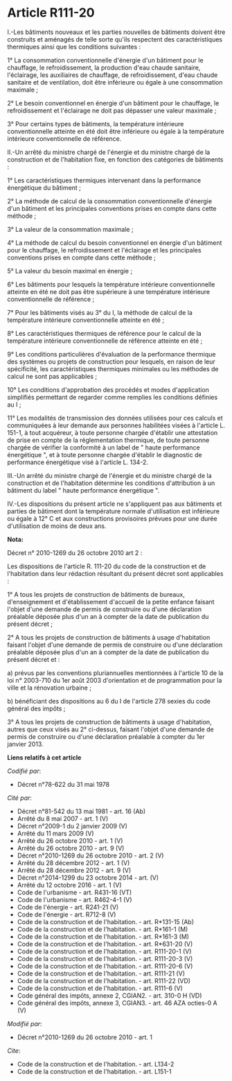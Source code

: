 # Article R111-20

I.-Les bâtiments nouveaux et les parties nouvelles de bâtiments doivent être construits et aménagés de telle sorte qu'ils
respectent des caractéristiques thermiques ainsi que les conditions suivantes : 

1° La consommation conventionnelle d'énergie d'un bâtiment pour le chauffage, le refroidissement, la production d'eau chaude
sanitaire, l'éclairage, les auxiliaires de chauffage, de refroidissement, d'eau chaude sanitaire et de ventilation, doit être
inférieure ou égale à une consommation maximale ; 

2° Le besoin conventionnel en énergie d'un bâtiment pour le chauffage, le refroidissement et l'éclairage ne doit pas dépasser
une valeur maximale ; 

3° Pour certains types de bâtiments, la température intérieure conventionnelle atteinte en été doit être inférieure ou égale
à la température intérieure conventionnelle de référence. 

II.-Un arrêté du ministre chargé de l'énergie et du ministre chargé de la construction et de l'habitation fixe, en fonction
des catégories de bâtiments : 

1° Les caractéristiques thermiques intervenant dans la performance énergétique du bâtiment ; 

2° La méthode de calcul de la consommation conventionnelle d'énergie d'un bâtiment et les principales conventions prises en
compte dans cette méthode ; 

3° La valeur de la consommation maximale ; 

4° La méthode de calcul du besoin conventionnel en énergie d'un bâtiment pour le chauffage, le refroidissement et l'éclairage
et les principales conventions prises en compte dans cette méthode ; 

5° La valeur du besoin maximal en énergie ; 

6° Les bâtiments pour lesquels la température intérieure conventionnelle atteinte en été ne doit pas être supérieure à une
température intérieure conventionnelle de référence ; 

7° Pour les bâtiments visés au 3° du I, la méthode de calcul de la température intérieure conventionnelle atteinte en été ; 

8° Les caractéristiques thermiques de référence pour le calcul de la température intérieure conventionnelle de référence
atteinte en été ; 

9° Les conditions particulières d'évaluation de la performance thermique des systèmes ou projets de construction pour
lesquels, en raison de leur spécificité, les caractéristiques thermiques minimales ou les méthodes de calcul ne sont pas
applicables ; 

10° Les conditions d'approbation des procédés et modes d'application simplifiés permettant de regarder comme remplies les
conditions définies au I ; 

11° Les modalités de transmission des données utilisées pour ces calculs et communiquées à leur demande aux personnes
habilitées visées à l'article L. 151-1, à tout acquéreur, à toute personne chargée d'établir une attestation de prise en
compte de la réglementation thermique, de toute personne chargée de vérifier la conformité à un label de " haute performance
énergétique ", et à toute personne chargée d'établir le diagnostic de performance énergétique visé à l'article L. 134-2. 

III.-Un arrêté du ministre chargé de l'énergie et du ministre chargé de la construction et de l'habitation détermine les
conditions d'attribution à un bâtiment du label " haute performance énergétique ". 

IV.-Les dispositions du présent article ne s'appliquent pas aux bâtiments et parties de bâtiment dont la température normale
d'utilisation est inférieure ou égale à 12° C et aux constructions provisoires prévues pour une durée d'utilisation de moins
de deux ans.

**Nota:**

Décret n° 2010-1269 du 26 octobre 2010 art 2 : 

Les dispositions de l'article R. 111-20 du code de la construction et de l'habitation dans leur rédaction résultant du
présent décret sont applicables :

1° A tous les projets de construction de bâtiments de bureaux, d'enseignement et d'établissement d'accueil de la petite
enfance faisant l'objet d'une demande de permis de construire ou d'une déclaration préalable déposée plus d'un an à compter
de la date de publication du présent décret ;

2° A tous les projets de construction de bâtiments à usage d'habitation faisant l'objet d'une demande de permis de construire
ou d'une déclaration préalable déposée plus d'un an à compter de la date de publication du présent décret et :

a) prévus par les conventions pluriannuelles mentionnées à l'article 10 de la loi n° 2003-710 du 1er août 2003 d'orientation
et de programmation pour la ville et la rénovation urbaine ;

b) bénéficiant des dispositions au 6 du I de l'article 278 sexies du code général des impôts ;

3° A tous les projets de construction de bâtiments à usage d'habitation, autres que ceux visés au 2° ci-dessus, faisant
l'objet d'une demande de permis de construire ou d'une déclaration préalable à compter du 1er janvier 2013.

**Liens relatifs à cet article**

_Codifié par_:

  - Décret n°78-622 du 31 mai 1978

_Cité par_:

  - Décret n°81-542 du 13 mai 1981 - art. 16 (Ab)
  - Arrêté du 8 mai 2007 - art. 1 (V)
  - Décret n°2009-1 du 2 janvier 2009 (V)
  - Arrêté du 11 mars 2009 (V)
  - Arrêté du 26 octobre 2010 - art. 1 (V)
  - Arrêté du 26 octobre 2010 - art. 9 (V)
  - Décret n°2010-1269 du 26 octobre 2010 - art. 2 (V)
  - Arrêté du 28 décembre 2012 - art. 1 (V)
  - Arrêté du 28 décembre 2012 - art. 9 (V)
  - Décret n°2014-1299 du 23 octobre 2014 - art. (V)
  - Arrêté du 12 octobre 2016 - art. 1 (V)
  - Code de l'urbanisme - art. R431-16 (VT)
  - Code de l'urbanisme - art. R462-4-1 (V)
  - Code de l'énergie - art. R241-21 (V)
  - Code de l'énergie - art. R712-8 (V)
  - Code de la construction et de l'habitation. - art. R*131-15 (Ab)
  - Code de la construction et de l'habitation. - art. R*161-1 (M)
  - Code de la construction et de l'habitation. - art. R*161-3 (M)
  - Code de la construction et de l'habitation. - art. R*631-20 (V)
  - Code de la construction et de l'habitation. - art. R111-20-1 (V)
  - Code de la construction et de l'habitation. - art. R111-20-3 (V)
  - Code de la construction et de l'habitation. - art. R111-20-6 (V)
  - Code de la construction et de l'habitation. - art. R111-21 (V)
  - Code de la construction et de l'habitation. - art. R111-22 (VD)
  - Code de la construction et de l'habitation. - art. R111-6 (V)
  - Code général des impôts, annexe 2, CGIAN2. - art. 310-0 H (VD)
  - Code général des impôts, annexe 3, CGIAN3. - art. 46 AZA octies-0 A (V)

_Modifié par_:

  - Décret n°2010-1269 du 26 octobre 2010 - art. 1

_Cite_:

  - Code de la construction et de l'habitation. - art. L134-2
  - Code de la construction et de l'habitation. - art. L151-1
